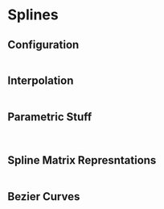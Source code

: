 # Splines

## Configuration

<figure><img src="../../.gitbook/assets/image (695).png" alt=""><figcaption></figcaption></figure>

## Interpolation

<figure><img src="../../.gitbook/assets/image (696).png" alt=""><figcaption></figcaption></figure>

## Parametric Stuff

<figure><img src="../../.gitbook/assets/image (698).png" alt=""><figcaption></figcaption></figure>

<figure><img src="../../.gitbook/assets/image (699).png" alt=""><figcaption></figcaption></figure>

## Spline Matrix Represntations&#x20;

<figure><img src="../../.gitbook/assets/image (700).png" alt=""><figcaption></figcaption></figure>

## Bezier Curves
